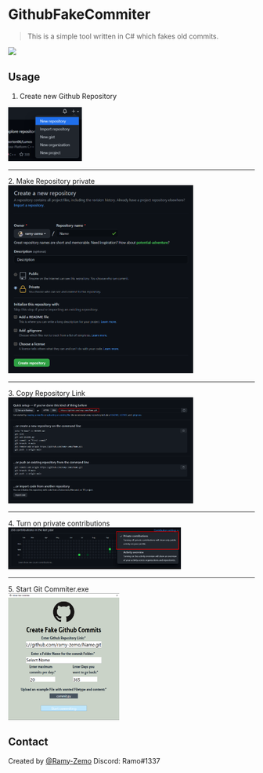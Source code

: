 # GithubFakeCommiter
> This is a simple tool written in C# which fakes old commits.

<img src="commits.gif">

## Usage
1. Create new Github Repository<br>
<img src="1.png" width="30%;" height="30%">
<hr>
2. Make Repository private<br>
<img src="2.png" width="75%;" height="75%">
<hr>
3. Copy Repository Link<br>
<img src="3.png" width="75%;" height="75%">
<hr>
4. Turn on private contributions<br>
<img src="4.png" width="70%;" height="70%">
<hr>
5. Start Git Commiter.exe<br>
<img src="5.png" width="45%;" height="45%">

## Contact
Created by [@Ramy-Zemo](https://github.com/ramy-zemo)
Discord: Ramo#1337
